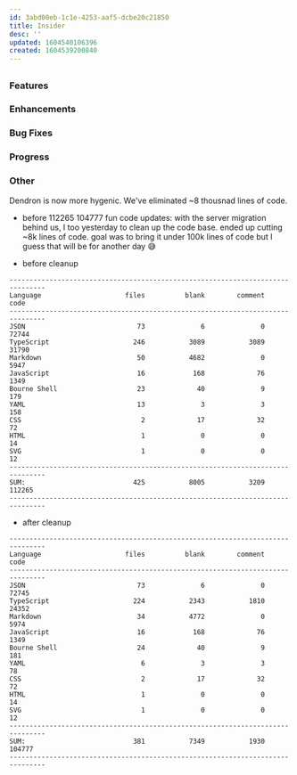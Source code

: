 ```yaml
---
id: 3abd00eb-1c1e-4253-aaf5-dcbe20c21850
title: Insider
desc: ''
updated: 1604540106396
created: 1604539200840
---
```


##

### Features

### Enhancements

### Bug Fixes

### Progress

### Other 

Dendron is now more hygenic. We've eliminated ~8 thousnad lines of code. 

- before 
112265
104777
fun code updates: with the server migration behind us, I too yesterday to clean up the code base. ended up  cutting ~8k lines of code. goal was to bring it under 100k lines of code but I guess that will be for another day 😅

- before cleanup
```
-------------------------------------------------------------------------------
Language                     files          blank        comment           code
-------------------------------------------------------------------------------
JSON                            73              6              0          72744
TypeScript                     246           3089           3089          31790
Markdown                        50           4682              0           5947
JavaScript                      16            168             76           1349
Bourne Shell                    23             40              9            179
YAML                            13              3              3            158
CSS                              2             17             32             72
HTML                             1              0              0             14
SVG                              1              0              0             12
-------------------------------------------------------------------------------
SUM:                           425           8005           3209         112265
-------------------------------------------------------------------------------
```

- after cleanup
```
-------------------------------------------------------------------------------
Language                     files          blank        comment           code
-------------------------------------------------------------------------------
JSON                            73              6              0          72745
TypeScript                     224           2343           1810          24352
Markdown                        34           4772              0           5974
JavaScript                      16            168             76           1349
Bourne Shell                    24             40              9            181
YAML                             6              3              3             78
CSS                              2             17             32             72
HTML                             1              0              0             14
SVG                              1              0              0             12
-------------------------------------------------------------------------------
SUM:                           381           7349           1930         104777
-------------------------------------------------------------------------------
```